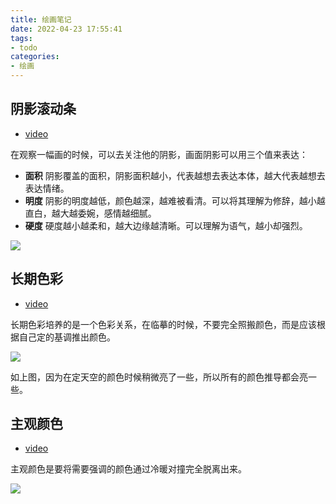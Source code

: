 ```yaml
---
title: 绘画笔记
date: 2022-04-23 17:55:41
tags:
- todo
categories:
- 绘画
---
```


## 阴影滚动条

- [video](https://www.bilibili.com/video/BV1KK4y1G77Z)

在观察一幅画的时候，可以去关注他的阴影，画面阴影可以用三个值来表达：
- **面积** 阴影覆盖的面积，阴影面积越小，代表越想去表达本体，越大代表越想去表达情绪。
- **明度** 阴影的明度越低，颜色越深，越难被看清。可以将其理解为修辞，越小越直白，越大越委婉，感情越细腻。
- **硬度** 硬度越小越柔和，越大边缘越清晰。可以理解为语气，越小却强烈。

![](1.png)

## 长期色彩

- [video](https://www.bilibili.com/video/BV1yv41157KC)

长期色彩培养的是一个色彩关系，在临摹的时候，不要完全照搬颜色，而是应该根据自己定的基调推出颜色。

![](2.png)

如上图，因为在定天空的颜色时候稍微亮了一些，所以所有的颜色推导都会亮一些。

## 主观颜色

- [video](https://www.bilibili.com/video/BV1qv411p7kK)

主观颜色是要将需要强调的颜色通过冷暖对撞完全脱离出来。

![](3.png)

